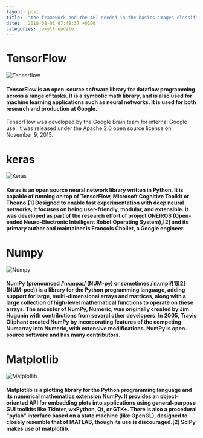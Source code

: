 ```yaml
---
layout: post
title:  "the framework and the API needed in the basics images classification"
date:   2018-08-01 07:48:37 +0100
categories: jekyll update
---
```

 
# **TensorFlow**

 ![Tenserflow][logoT]

[logoT]: https://chabbiyosr.github.io/images/post1/ai.png

#### TensorFlow is an open-source software library for dataflow programming across a range of tasks. It is a symbolic math library, and is also used for machine learning applications such as neural networks. It is used for both research and production at Google.
TensorFlow was developed by the Google Brain team for internal Google use. It was released under the Apache 2.0 open source license on November 9, 2015.

# **keras**

![Keras][logoK]

[logoK]: https://upload.wikimedia.org/wikipedia/commons/c/c9/Keras_Logo.jpg

#### Keras is an open source neural network library written in Python. It is capable of running on top of TensorFlow, Microsoft Cognitive Toolkit or Theano.[1] Designed to enable fast experimentation with deep neural networks, it focuses on being user-friendly, modular, and extensible. It was developed as part of the research effort of project ONEIROS (Open-ended Neuro-Electronic Intelligent Robot Operating System),[2] and its primary author and maintainer is François Chollet, a Google engineer. 

# **Numpy**

![Numpy][logoN]

[logoN]: https://upload.wikimedia.org/wikipedia/en/1/1b/NumPy_logo.png

#### NumPy (pronounced /ˈnʌmpaɪ/ (NUM-py) or sometimes /ˈnʌmpi/[1][2] (NUM-pee)) is a library for the Python programming language, adding support for large, multi-dimensional arrays and matrices, along with a large collection of high-level mathematical functions to operate on these arrays. The ancestor of NumPy, Numeric, was originally created by Jim Hugunin with contributions from several other developers. In 2005, Travis Oliphant created NumPy by incorporating features of the competing Numarray into Numeric, with extensive modifications. NumPy is open-source software and has many contributors.


# **Matplotlib**

![Matplotlib][logoM]

[logoM]: https://upload.wikimedia.org/wikipedia/commons/thumb/c/ca/Mpl_screenshot_figures_and_code.png/800px-Mpl_screenshot_figures_and_code.png

#### Matplotlib is a plotting library for the Python programming language and its numerical mathematics extension NumPy. It provides an object-oriented API for embedding plots into applications using general-purpose GUI toolkits like Tkinter, wxPython, Qt, or GTK+. There is also a procedural "pylab" interface based on a state machine (like OpenGL), designed to closely resemble that of MATLAB, though its use is discouraged.[2] SciPy makes use of matplotlib.